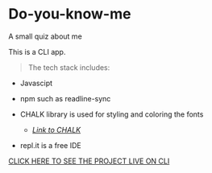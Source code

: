 # Do-you-know-me
 A small quiz about me

This is a CLI app. 

> The tech stack includes:

- Javascipt
- npm such as readline-sync
- CHALK library is used for styling and coloring the fonts

    - *[Link to CHALK](https://www.npmjs.com/package/chalk)*

- repl.it is a free IDE

[CLICK HERE TO SEE THE PROJECT LIVE ON CLI](https://replit.com/@SUSHMA25/Task-15-Do-you-know-me?embed=1)
